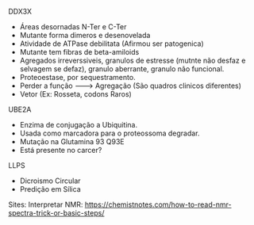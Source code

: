 DDX3X
- Áreas desornadas N-Ter e C-Ter
- Mutante forma dimeros e desenovelada
- Atividade de ATPase debilitata (Afirmou ser patogenica)
- Mutante tem fibras de beta-amiloids
- Agregados irreverssiveis, granulos de estresse (mutnte não desfaz e selvagem se defaz), granulo aberrante, granulo não funcional.
- Proteoestase, por sequestramento.
- Perder a função ---> Agregação (São quadros clinicos diferentes)
- Vetor (Ex: Rosseta, codons Raros)


UBE2A
- Enzima de conjugação a Ubiquitina.
- Usada como marcadora para o proteossoma degradar.
- Mutação na Glutamina 93 Q93E
- Está presente no carcer?


LLPS

- Dicroismo Circular
- Predição em Sílica


Sites:
Interpretar NMR: https://chemistnotes.com/how-to-read-nmr-spectra-trick-or-basic-steps/
